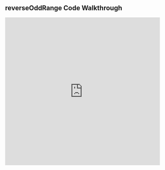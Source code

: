 ## reverseOddRange Code Walkthrough

<iframe src="https://player.vimeo.com/video/236637440" width="100%" height="480" frameborder="0" webkitallowfullscreen mozallowfullscreen allowfullscreen></iframe>
